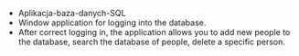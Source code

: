 <ul>
  <li>Aplikacja-baza-danych-SQL</li>
  <li>Window application for logging into the database.</li>
  <li>After correct logging in, the application allows you to add new people to the database, search the database of people, delete a specific person.</li>
</ul>
